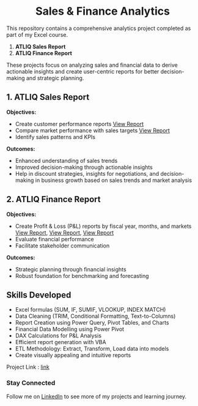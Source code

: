 <div align="center">

# Sales & Finance Analytics  

</div>

This repository contains a comprehensive analytics project completed as part of my Excel course.

1) **ATLIQ Sales Report**  
2) **ATLIQ Finance Report**

These projects focus on analyzing sales and financial data to derive actionable insights and create user-centric reports for better decision-making and strategic planning.


## 1.  ATLIQ Sales Report  

**Objectives:**  
- Create customer performance reports [View Report](https://github.com/sowmisow25/Sales-Analytics/blob/main/Customer%20Sales%20Performance%20Report.pdf)
- Compare market performance with sales targets [View Report](https://github.com/sowmisow25/Sales-Analytics/blob/main/Market%20Performance%20vs%20Target%20Report.pdf) 
- Identify sales patterns and KPIs  

**Outcomes:**  
- Enhanced understanding of sales trends  
- Improved decision-making through actionable insights  
- Help in discount strategies, insights for negotiations, and decision-making in business growth based on sales trends and market analysis  

## 2.  ATLIQ Finance Report  

**Objectives:**  
- Create Profit & Loss (P&L) reports by fiscal year, months, and markets [View Report](https://github.com/sowmisow25/Sales-Analytics/blob/main/P%20%26%20L%20Statement%20by%20Fiscal%20Year.pdf), [View Report](https://github.com/sowmisow25/Sales-Analytics/blob/main/P%20%26%20L%20Statement%20by%20Markets.pdf), [View Report](https://github.com/sowmisow25/Sales-Analytics/blob/main/P%20%26%20L%20Statement%20by%20Months.pdf)
- Evaluate financial performance   
- Facilitate stakeholder communication  

**Outcomes:**  
- Strategic planning through financial insights  
- Robust foundation for benchmarking and forecasting  

## Skills Developed  

- Excel formulas (SUM, IF, SUMIF, VLOOKUP, INDEX MATCH)  
- Data Cleaning (TRIM, Conditional Formatting, Text-to-Columns)  
- Report Creation using Power Query, Pivot Tables, and Charts  
- Financial Data Modelling using Power Pivot  
- DAX Calculations for P&L Analysis  
- Efficient report generation with VBA  
- ETL Methodology: Extract, Transform, Load data into models  
- Create visually appealing and intuitive reports  

Project Link : [link](https://www.linkedin.com/feed/update/urn:li:activity:7291198137161895938/) 

### Stay Connected  
Follow me on [LinkedIn](https://www.linkedin.com/in/sowmya-sreenivasan/) to see more of my projects and learning journey.
